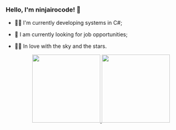 ### Hello, I'm ninjairocode! 🥷


- 👨‍💻 I'm currently developing systems in C#;

- 💼 I am currently looking for job opportunities;

- 🧑‍🚀 In love with the sky and the stars.

<div align="center">
  <a href="https://github.com/ninjairocode">
  <img height="180em" src="https://github-readme-stats.vercel.app/api?username=rafaballerini&show_icons=true&theme=dracula&include_all_commits=true&count_private=true"/>
  <img height="180em" src="https://github-readme-stats.vercel.app/api/top-langs/?username=rafaballerini&layout=compact&langs_count=7&theme=dracula"/>
</div>
